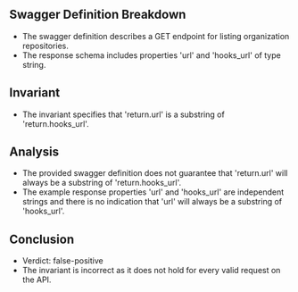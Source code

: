 ## Swagger Definition Breakdown
- The swagger definition describes a GET endpoint for listing organization repositories.
- The response schema includes properties 'url' and 'hooks_url' of type string.

## Invariant
- The invariant specifies that 'return.url' is a substring of 'return.hooks_url'.

## Analysis
- The provided swagger definition does not guarantee that 'return.url' will always be a substring of 'return.hooks_url'.
- The example response properties 'url' and 'hooks_url' are independent strings and there is no indication that 'url' will always be a substring of 'hooks_url'.

## Conclusion
- Verdict: false-positive
- The invariant is incorrect as it does not hold for every valid request on the API.
